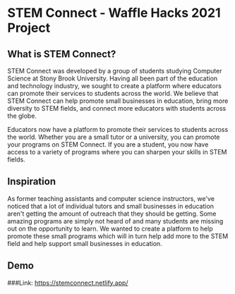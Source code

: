 # STEM Connect - Waffle Hacks 2021 Project

## What is STEM Connect?

STEM Connect was developed by a group of students studying Computer Science
at Stony Brook University. Having all been part of the education and technology industry, 
we sought to create a platform where educators can promote their services to students across 
the world. We believe that STEM Connect can help promote small businesses in education, bring more 
diversity to STEM fields, and connect more educators with students across the globe.

Educators now have a platform to promote their services to students across the world. 
Whether you are a small tutor or a university, you can promote your programs on STEM Connect. 
If you are a student, you now have access to a variety of programs where you can sharpen your skills in STEM fields.

## Inspiration

As former teaching assistants and computer science instructors, 
we've noticed that a lot of individual tutors and small businesses in 
education aren't getting the amount of outreach that they should be getting. 
Some amazing programs are simply not heard of and many students are missing out on the opportunity to learn. 
We wanted to create a platform to help promote these small programs which will in turn help add 
more to the STEM field and help support small businesses in education.

## Demo
###Link: https://stemconnect.netlify.app/


